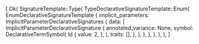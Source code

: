 [
    Ok(
        SignatureTemplate::Type(
            TypeDeclarativeSignatureTemplate::Enum(
                EnumDeclarativeSignatureTemplate {
                    implicit_parameters: ImplicitParameterDeclarativeSignatures {
                        data: [
                            ImplicitParameterDeclarativeSignature {
                                annotated_variance: None,
                                symbol: DeclarativeTermSymbol(
                                    Id {
                                        value: 2,
                                    },
                                ),
                                traits: [],
                            },
                        ],
                    },
                },
            ),
        ),
    ),
]